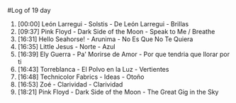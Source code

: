 #Log of 19 day

1. [00:00] León Larregui - Solstis - De León Larregui - Brillas
1. [09:37] Pink Floyd - Dark Side of the Moon - Speak to Me / Breathe
1. [16:31] Hello Seahorse! - Arunima - No Es Que No Te Quiera
1. [16:35] Little Jesus - Norte - Azul
1. [16:39] Ely Guerra - Pa' Morirse de Amor - Por que tendria que llorar por ti
1. [16:43] Torreblanca - El Polvo en la Luz - Vertientes
1. [16:48] Technicolor Fabrics - Ideas - Otoño
1. [16:53] Zoé - Clarividad - Clarividad
1. [18:21] Pink Floyd - Dark Side of the Moon - The Great Gig in the Sky
